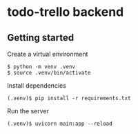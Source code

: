 # todo-trello backend

## Getting started

Create a virtual environment
```
$ python -m venv .venv
$ source .venv/bin/activate
```

Install dependencies
```
(.venv)$ pip install -r requirements.txt
```

Run the server
```
(.venv)$ uvicorn main:app --reload
```